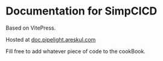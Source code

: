 # Documentation for SimpCICD

Based on VitePress.

Hosted at [doc.pipelight.areskul.com](https://doc.pipelight.areskul.com)

Fill free to add whatever piece of code to the cookBook.
